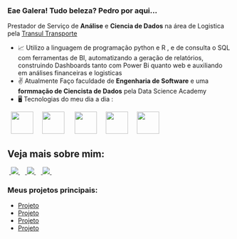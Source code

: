 ### Eae Galera! Tudo beleza? Pedro por aqui...
  Prestador de Serviço de **Análise** e **Ciencia de Dados** na área de Logistica pela [Transul Transporte](https://transultransporte.com.br/)
- 📈 Utilizo a linguagem de programação python e R , e de consulta o SQL com ferramentas de BI, automatizando a geração de relatórios, construindo Dashboards tanto com Power Bi quanto web e auxiliando em análises financeiras e logisticas
- ✌️ Atualmente Faço faculdade de **Engenharia de Software** e uma **formmação de Ciencista de Dados** pela Data Science Academy
- 🖥️ Tecnologias do meu dia a dia :

<div style="display: inline">
  &nbsp;&nbsp;<img width='50' height='50' src="https://cdn.jsdelivr.net/gh/devicons/devicon/icons/jupyter/jupyter-original-wordmark.svg" />&nbsp;&nbsp;
  &nbsp;&nbsp;<img width='50' height='50' src="https://cdn.jsdelivr.net/gh/devicons/devicon/icons/python/python-original.svg" />&nbsp;&nbsp;&nbsp;
  &nbsp;&nbsp;<img width='50' height='50' src="https://cdn.jsdelivr.net/gh/devicons/devicon/icons/r/r-original.svg" />&nbsp;&nbsp;
   &nbsp;&nbsp;<img width='50' height='50' src="https://cdn.jsdelivr.net/gh/devicons/devicon/icons/postgresql/postgresql-original-wordmark.svg" />&nbsp;&nbsp;
   &nbsp;&nbsp;<img width='50' height='50' src="https://cdn.jsdelivr.net/gh/devicons/devicon/icons/mysql/mysql-original-wordmark.svg" />&nbsp;&nbsp;
</div> 
 <div style='display: inline'>


## Veja mais sobre mim:
&nbsp;<a href="">
  <img src="https://img.shields.io/badge/linkedin-%230077B5.svg?style=for-the-badge&logo=linkedin&logoColor=white">
</a>&nbsp;
&nbsp;<a href="">
  <img src="https://img.shields.io/badge/Medium-12100E?style=for-the-badge&logo=medium&logoColor=white">
</a>&nbsp;
&nbsp;<a href="">
  <img src="https://img.shields.io/badge/Instagram-%23E4405F.svg?style=for-the-badge&logo=Instagram&logoColor=white">
</a>&nbsp;


### Meus projetos principais:
- <a href="">
    Projeto 
  </a>
- <a href="">
    Projeto
  </a>
- <a href="">
    Projeto
  </a>
- <a href="">
    Projeto
  </a>

